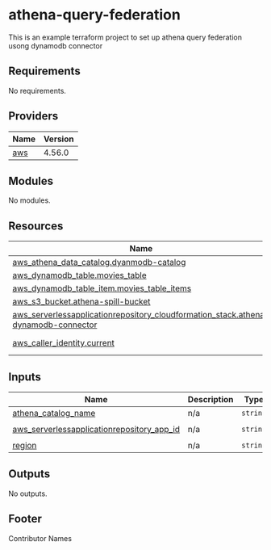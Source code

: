 # athena-query-federation 
This is an example terraform project to set up athena query federation usong dynamodb connector
<!-- BEGIN_TF_DOCS -->
## Requirements

No requirements.

## Providers

| Name | Version |
|------|---------|
| <a name="provider_aws"></a> [aws](#provider\_aws) | 4.56.0 |

## Modules

No modules.

## Resources

| Name | Type |
|------|------|
| [aws_athena_data_catalog.dyanmodb-catalog](https://registry.terraform.io/providers/hashicorp/aws/latest/docs/resources/athena_data_catalog) | resource |
| [aws_dynamodb_table.movies_table](https://registry.terraform.io/providers/hashicorp/aws/latest/docs/resources/dynamodb_table) | resource |
| [aws_dynamodb_table_item.movies_table_items](https://registry.terraform.io/providers/hashicorp/aws/latest/docs/resources/dynamodb_table_item) | resource |
| [aws_s3_bucket.athena-spill-bucket](https://registry.terraform.io/providers/hashicorp/aws/latest/docs/resources/s3_bucket) | resource |
| [aws_serverlessapplicationrepository_cloudformation_stack.athena-dynamodb-connector](https://registry.terraform.io/providers/hashicorp/aws/latest/docs/resources/serverlessapplicationrepository_cloudformation_stack) | resource |
| [aws_caller_identity.current](https://registry.terraform.io/providers/hashicorp/aws/latest/docs/data-sources/caller_identity) | data source |

## Inputs

| Name | Description | Type | Default | Required |
|------|-------------|------|---------|:--------:|
| <a name="input_athena_catalog_name"></a> [athena\_catalog\_name](#input\_athena\_catalog\_name) | n/a | `string` | `"athena-dynamodb-catalog"` | no |
| <a name="input_aws_serverlessapplicationrepository_app_id"></a> [aws\_serverlessapplicationrepository\_app\_id](#input\_aws\_serverlessapplicationrepository\_app\_id) | n/a | `string` | `"arn:aws:serverlessrepo:us-east-1:292517598671:applications/AthenaDynamoDBConnector"` | no |
| <a name="input_region"></a> [region](#input\_region) | n/a | `string` | `"eu-west-1"` | no |

## Outputs

No outputs.
<!-- END_TF_DOCS -->
## Footer
Contributor Names
